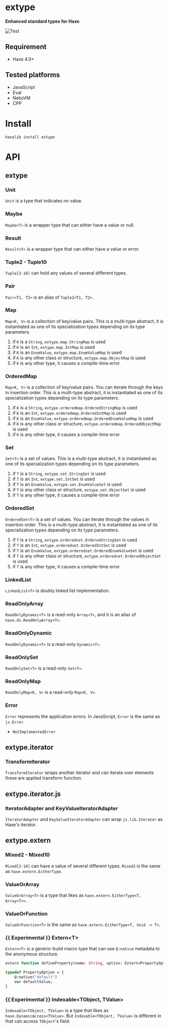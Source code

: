 # extype
**Enhanced standard types for Haxe**

![Test](https://github.com/DenkiYagi/haxe-extype/workflows/Test/badge.svg)

## Requirement
+ Haxe 4.0+

## Tested platforms
* JavaScript
* Eval
* NekoVM
* CPP

# Install
```
haxelib install extype
```

# API
## extype
### Unit
`Unit` is a type that indicates no value.

### Maybe
`Maybe<T>` is a wrapper type that can either have a value or null.

### Result
`Result<T>` is a wrapper type that can either have a value or error.

### Tuple2 - Tuple10
`Tuple[2-10]` can hold any values of several different types.

### Pair
`Pair<T1, T2>` is an alias of `Tuple2<T1, T2>`.

### Map
`Map<K, V>` is a collection of key/value pairs.
This is a multi-type abstract, it is instantiated as one of its specialization types depending on its type parameters.

1. if `K` is a `String`, `extype.map.StringMap` is used
2. if `K` is an `Int`, `extype.map.IntMap` is used
3. if `K` is an `EnumValue`, `extype.map.EnumValueMap` is used
5. if `K` is any other class or structure, `extype.map.ObjectMap` is used
6. if `K` is any other type, it causes a compile-time error

### OrderedMap
`Map<K, V>` is a collection of key/value pairs. You can iterate through the keys in insertion order.
This is a multi-type abstract, it is instantiated as one of its specialization types depending on its type parameters.

1. if `K` is a `String`, `extype.orderedmap.OrderedStringMap` is used
2. if `K` is an `Int`, `extype.orderedmap.OrderedIntMap` is used
3. if `K` is an `EnumValue`, `extype.orderedmap.OrderedEnumValueMap` is used
5. if `K` is any other class or structure, `extype.orderedmap.OrderedObjectMap` is used
6. if `K` is any other type, it causes a compile-time error

### Set
`Set<T>` is a set of values.
This is a multi-type abstract, it is instantiated as one of its specialization types depending on its type parameters.

1. if `T` is a `String`, `extype.set.StringSet` is used
2. if `T` is an `Int`, `extype.set.IntSet` is used
3. if `T` is an `EnumValue`, `extype.set.EnumValueSet` is used
5. if `T` is any other class or structure, `extype.set.ObjectSet` is used
6. if `T` is any other type, it causes a compile-time error

### OrderedSet
`OrderedSet<T>` is a set of values. You can iterate through the values in insertion order.
This is a multi-type abstract, it is instantiated as one of its specialization types depending on its type parameters.

1. if `T` is a `String`, `extype.orderedset.OrderedStringSet` is used
2. if `T` is an `Int`, `extype.orderedset.OrderedIntSet` is used
3. if `T` is an `EnumValue`, `extype.orderedset.OrderedEnumValueSet` is used
5. if `T` is any other class or structure, `extype.orderedset.OrderedObjectSet` is used
6. if `T` is any other type, it causes a compile-time error

### LinkedList
`LinkedList<T>` is doubly linked list implementation.

### ReadOnlyArray
`ReadOnlyDynamic<T>` is a read-only `Array<T>`, and it is an alias of `haxe.ds.ReadOnlyArray<T>`.

### ReadOnlyDynamic
`ReadOnlyDynamic<T>` is a read-only `Dynamic<T>`.

### ReadOnlySet
`ReadOnlySet<T>` is a read-only `Set<T>`.

### ReadOnlyMap
`ReadOnlyMap<K, V>` is a read-only `Map<K, V>`.

### Error
`Error` represents the application errors. In JavaScript, `Error` is the same as `js.Error`.

* `NotImplementedError`

## extype.iterator
### TransformIterator
`TransformIterator` wraps another iterator and can iterate over elements these are applied transform function.

## extype.iterator.js
### IteratorAdapter and KeyValueIteratorAdapter
`IteratorAdapter` and `KeyValueIteratorAdapter` can wrap `js.lib.Iterator` as Haxe's iterator.

## extype.extern
### Mixed2 - Mixed10
`Mixed[2-10]` can have a value of several different types.
`Mixed2` is the same as `haxe.extern.EitherType`.

### ValueOrArray
`ValueOrArray<T>` is a type that likes as `haxe.extern.EitherType<T, Array<T>>`.

### ValueOrFunction
`ValueOrFunction<T>` is the same as `haxe.extern.EitherType<T, Void -> T>`.

### **{{ Experimental }}** Extern&lt;T&gt;
`Extern<T>` is a generic-build macro type that can use `@:native` metadata to the anonymous structure.

```haxe
extern function defineProperty(name: String, option: Extern<PropertyOption>): Void;

typedef PropertyOption = {
    @:native("default")
    var defaultValue;
}
```

### **{{ Experimental }}** Indexable&lt;TObject, TValue&gt;
`Indexable<TObject, TValue>` is a type that likes as `haxe.DynamicAccess<TValue>`. But `Indexable<TObject, TValue>` is different in that can access `TObject`'s field.
